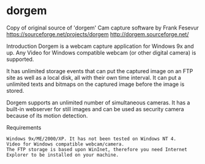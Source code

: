 # dorgem
Copy of original source of 'dorgem' Cam capture software by Frank Fesevur
https://sourceforge.net/projects/dorgem
http://dorgem.sourceforge.net/

Introduction
Dorgem is a webcam capture application for Windows 9x and up. Any Video for Windows compatible webcam (or other digital camera) is supported.

It has unlimited storage events that can put the captured image on an FTP site as well as a local disk, all with their own time interval. It can put a unlimited texts and bitmaps on the captured image before the image is stored.

Dorgem supports an unlimited number of simultaneous cameras. It has a built-in webserver for still images and can be used as security camera because of its motion detection.

Requirements

    Windows 9x/ME/2000/XP. It has not been tested on Windows NT 4.
    Video for Windows compatible webcam/camera.
    The FTP storage is based upon WinInet, therefore you need Internet Explorer to be installed on your machine. 
    
